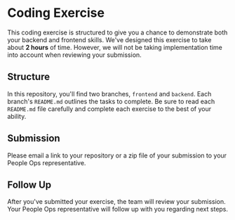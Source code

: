 # Coding Exercise
This coding exercise is structured to give you a chance to demonstrate both your backend and frontend skills. We've designed this exercise to take about **2 hours** of time. However, we will not be taking implementation time into account when reviewing your submission.

## Structure
In this repository, you'll find two branches, `frontend` and `backend`. Each branch's `README.md` outlines the tasks to complete. Be sure to read each `README.md` file carefully and complete each exercise to the best of your ability.

## Submission
Please email a link to your repository or a zip file of your submission to your People Ops representative.

## Follow Up
After you've submitted your exercise, the team will review your submission. Your People Ops representative will follow up with you regarding next steps.
